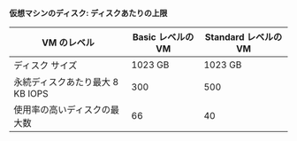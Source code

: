 **仮想マシンのディスク: ディスクあたりの上限**

 VM のレベル | Basic レベルの VM | Standard レベルの VM
---|---|---
ディスク サイズ | 1023 GB | 1023 GB
永続ディスクあたり最大 8 KB IOPS | 300 | 500
使用率の高いディスクの最大数 | 66 | 40

<!---HONumber=AcomDC_1125_2015-->